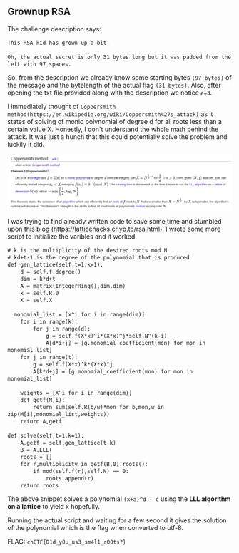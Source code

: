 ## Grownup RSA

The challenge description says:
```
This RSA kid has grown up a bit.

Oh, the actual secret is only 31 bytes long but it was padded from the left with 97 spaces.
```


So, from the description we already know some starting bytes `(97 bytes)` of the message and the bytelength of the actual flag `(31 bytes)`. Also, after opening the txt file provided along with the description we notice `e=3`. 

I immediately thought of `Coppersmith method(https://en.wikipedia.org/wiki/Coppersmith%27s_attack)` as it states of solving of monic polynomial of degree d for all roots less than a certain value X. Honestly, I don't understand the whole math behind the attack. It was just a hunch that this could potentially solve the problem and luckily it did.

![alt text](https://github.com/KaLiMaLi555/WriteUPs/blob/master/ChujowyCTF2020/crypto/grownupRSA/images/coppersmith_method.png)

I was trying to find already written code to save some time and stumbled upon this blog (https://latticehacks.cr.yp.to/rsa.html). I wrote some more script to initialize the varibles and it worked. 

```
# k is the multiplicity of the desired roots mod N
# kd+t-1 is the degree of the polynomial that is produced
def gen_lattice(self,t=1,k=1):
	d = self.f.degree()
	dim = k*d+t
	A = matrix(IntegerRing(),dim,dim)
	x = self.R.0
	X = self.X

  monomial_list = [x^i for i in range(dim)]
	for i in range(k):
		for j in range(d):
			g = self.f(X*x)^i*(X*x)^j*self.N^(k-i)
			A[d*i+j] = [g.monomial_coefficient(mon) for mon in monomial_list]
	for j in range(t):
		g = self.f(X*x)^k*(X*x)^j
		A[k*d+j] = [g.monomial_coefficient(mon) for mon in monomial_list]

	weights = [X^i for i in range(dim)]
	def getf(M,i):
		return sum(self.R(b/w)*mon for b,mon,w in zip(M[i],monomial_list,weights))
	return A,getf

def solve(self,t=1,k=1):
	A,getf = self.gen_lattice(t,k)
	B = A.LLL(
	roots = []
	for r,multiplicity in getf(B,0).roots():
		if mod(self.f(r),self.N) == 0:
			roots.append(r)
	return roots
```

The above snippet solves a polynomial `(x+a)^d - c` using the **LLL algorithm on a lattice** to yield x hopefully. 

Running the actual script and waiting for a few second it gives the solution of the polynomial which is the flag when converted to utf-8. 

FLAG: `chCTF{D1d_y0u_us3_sm4l1_r00ts?}`
